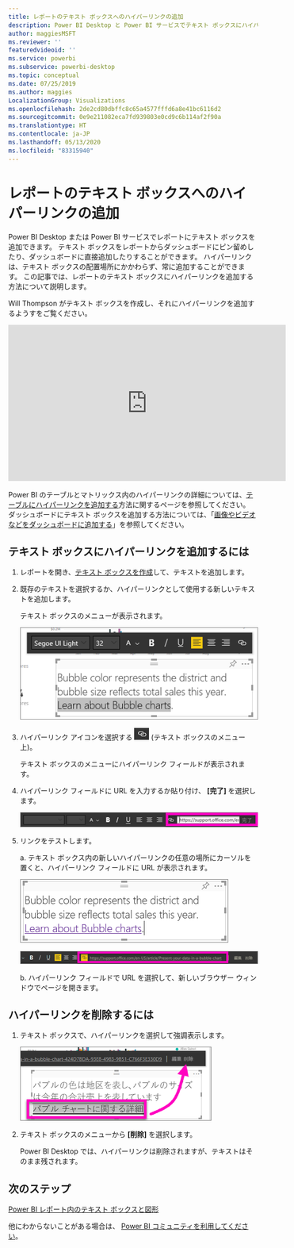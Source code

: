 ```yaml
---
title: レポートのテキスト ボックスへのハイパーリンクの追加
description: Power BI Desktop と Power BI サービスでテキスト ボックスにハイパーリンクを追加する
author: maggiesMSFT
ms.reviewer: ''
featuredvideoid: ''
ms.service: powerbi
ms.subservice: powerbi-desktop
ms.topic: conceptual
ms.date: 07/25/2019
ms.author: maggies
LocalizationGroup: Visualizations
ms.openlocfilehash: 2de2cd80dbffc8c65a4577fffd6a8e41bc6116d2
ms.sourcegitcommit: 0e9e211082eca7fd939803e0cd9c6b114af2f90a
ms.translationtype: HT
ms.contentlocale: ja-JP
ms.lasthandoff: 05/13/2020
ms.locfileid: "83315940"
---
```

# <a name="add-a-hyperlink-to-a-text-box-in-a-report"></a>レポートのテキスト ボックスへのハイパーリンクの追加
Power BI Desktop または Power BI サービスでレポートにテキスト ボックスを追加できます。 テキスト ボックスをレポートからダッシュボードにピン留めしたり、ダッシュボードに直接追加したりすることができます。 ハイパーリンクは、テキスト ボックスの配置場所にかかわらず、常に追加することができます。 この記事では、レポートのテキスト ボックスにハイパーリンクを追加する方法について説明します。 


Will Thompson がテキスト ボックスを作成し、それにハイパーリンクを追加するようすをご覧ください。 

<iframe width="560" height="315" src="https://www.youtube.com/embed/_3q6VEBhGew#t=0m55s" frameborder="0" allowfullscreen></iframe>

Power BI のテーブルとマトリックス内のハイパーリンクの詳細については、[テーブルにハイパーリンクを追加する](power-bi-hyperlinks-in-tables.md)方法に関するページを参照してください。 ダッシュボードにテキスト ボックスを追加する方法については、「[画像やビデオなどをダッシュボードに追加する](service-dashboard-add-widget.md)」を参照してください。 

## <a name="to-add-a-hyperlink-to-a-text-box"></a>テキスト ボックスにハイパーリンクを追加するには
1. レポートを開き、[テキスト ボックスを作成](power-bi-reports-add-text-and-shapes.md)して、テキストを追加します。 
2. 既存のテキストを選択するか、ハイパーリンクとして使用する新しいテキストを追加します。 

   テキスト ボックスのメニューが表示されます。
   
   ![テキスト ボックスでテキストを選択する](media/service-add-hyperlink-to-text-box/power-bi-hyperlink-new.png)
3. ハイパーリンク アイコンを選択する ![ハイパーリンク アイコン](media/service-add-hyperlink-to-text-box/power-bi-hyperlink-icon.png) (テキスト ボックスのメニュー上)。

   テキスト ボックスのメニューにハイパーリンク フィールドが表示されます。

4. ハイパーリンク フィールドに URL を入力するか貼り付け、 **[完了]** を選択します。
   
   ![ハイパーリンク フィールドに URL を入力するか貼り付ける](media/service-add-hyperlink-to-text-box/power-bi-add-link.png)
5. リンクをテストします。  

   a. テキスト ボックス内の新しいハイパーリンクの任意の場所にカーソルを置くと、ハイパーリンク フィールドに URL が表示されます。  
     
      ![テキスト ボックス内のハイパーリンク](media/service-add-hyperlink-to-text-box/power-bi-test-link.png)
   
      ![ハイパーリンク フィールド内の URL](media/service-add-hyperlink-to-text-box/power-bi-hyperlink-edit.png)

   b. ハイパーリンク フィールドで URL を選択して、新しいブラウザー ウィンドウでページを開きます。

## <a name="to-remove-the-hyperlink"></a>ハイパーリンクを削除するには
1. テキスト ボックスで、ハイパーリンクを選択して強調表示します。
   
     ![ハイパーリンクを削除する](media/service-add-hyperlink-to-text-box/power-bi-hyperlink-remove.png)
2. テキスト ボックスのメニューから **[削除]** を選択します。 

   Power BI Desktop では、ハイパーリンクは削除されますが、テキストはそのまま残されます。

## <a name="next-steps"></a>次のステップ
[Power BI レポート内のテキスト ボックスと図形](power-bi-reports-add-text-and-shapes.md)

他にわからないことがある場合は、 [Power BI コミュニティを利用してください](https://community.powerbi.com/)。

